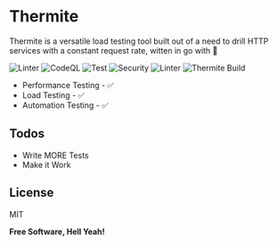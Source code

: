 # Thermite

Thermite is a versatile load testing tool built out of a need to drill HTTP services with a constant request rate, witten in go with 💖

![Linter](https://github.com/workfoxes/thermite/workflows/Linter/badge.svg) ![CodeQL](https://github.com/itsparser/thermite/workflows/CodeQL/badge.svg) ![Test](https://github.com/itsparser/thermite/workflows/Test/badge.svg) ![Security](https://github.com/itsparser/thermite/workflows/Security/badge.svg) ![Linter](https://github.com/itsparser/thermite/workflows/Linter/badge.svg) ![Thermite Build](https://github.com/itsparser/thermite/workflows/Thermite/badge.svg)

- Performance Testing - ✅
- Load Testing - ✅
- Automation Testing - ✅

## Todos

- Write MORE Tests
- Make it Work

## License

MIT

**Free Software, Hell Yeah!**
